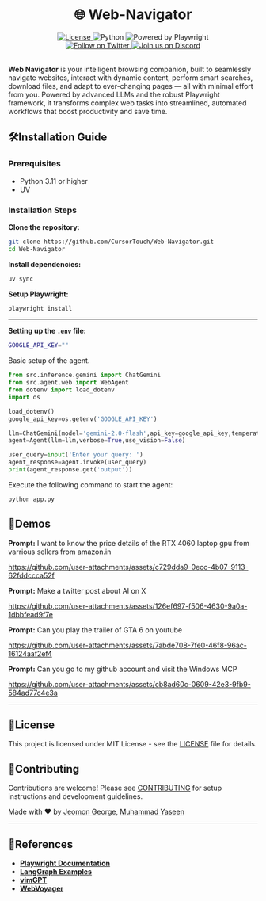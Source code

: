 <div align="center">

  <h1>🌐 Web-Navigator</h1>

  <a href="https://github.com/Jeomon/Web-Agent/blob/main/LICENSE">
    <img src="https://img.shields.io/badge/license-MIT-green" alt="License">
  </a>
  <img src="https://img.shields.io/badge/python-3.12%2B-blue" alt="Python">
  <img src="https://img.shields.io/badge/Powered%20by-Playwright-45ba63?logo=playwright&logoColor=white" alt="Powered by Playwright">
  <br>

  <a href="https://x.com/CursorTouch">
    <img src="https://img.shields.io/badge/follow-%40CursorTouch-1DA1F2?logo=twitter&style=flat" alt="Follow on Twitter">
  </a>
  <a href="https://discord.com/invite/Aue9Yj2VzS">
    <img src="https://img.shields.io/badge/Join%20on-Discord-5865F2?logo=discord&logoColor=white&style=flat" alt="Join us on Discord">
  </a>

</div>

<br>

**Web Navigator** is your intelligent browsing companion, built to seamlessly navigate websites, interact with dynamic content, perform smart searches, download files, and adapt to ever-changing pages — all with minimal effort from you. Powered by advanced LLMs and the robust Playwright framework, it transforms complex web tasks into streamlined, automated workflows that boost productivity and save time.

## 🛠️Installation Guide

### **Prerequisites**

- Python 3.11 or higher
- UV

### **Installation Steps**

**Clone the repository:**

```bash
git clone https://github.com/CursorTouch/Web-Navigator.git
cd Web-Navigator
```

**Install dependencies:**

```bash
uv sync
```

**Setup Playwright:**

```bash
playwright install
```

---

**Setting up the `.env` file:**

```bash
GOOGLE_API_KEY=""
```

Basic setup of the agent.

```python
from src.inference.gemini import ChatGemini
from src.agent.web import WebAgent
from dotenv import load_dotenv
import os

load_dotenv()
google_api_key=os.getenv('GOOGLE_API_KEY')

llm=ChatGemini(model='gemini-2.0-flash',api_key=google_api_key,temperature=0)
agent=Agent(llm=llm,verbose=True,use_vision=False)

user_query=input('Enter your query: ')
agent_response=agent.invoke(user_query)
print(agent_response.get('output'))

```

Execute the following command to start the agent:

```bash
python app.py
```

## 🎥Demos

**Prompt:** I want to know the price details of the RTX 4060 laptop gpu from varrious sellers from amazon.in

https://github.com/user-attachments/assets/c729dda9-0ecc-4b07-9113-62fddccca52f

**Prompt:** Make a twitter post about AI on X

https://github.com/user-attachments/assets/126ef697-f506-4630-9a0a-1dbbfead9f7e

**Prompt:** Can you play the trailer of GTA 6 on youtube

https://github.com/user-attachments/assets/7abde708-7fe0-46f8-96ac-16124aaf2ef4

**Prompt:** Can you go to my github account and visit the Windows MCP

https://github.com/user-attachments/assets/cb8ad60c-0609-42e3-9fb9-584ad77c4e3a

---

## 🪪License

This project is licensed under MIT License - see the [LICENSE](LICENSE) file for details.

## 🤝Contributing

Contributions are welcome! Please see [CONTRIBUTING](CONTRIBUTING.md) for setup instructions and development guidelines.

Made with ❤️ by [Jeomon George](https://github.com/Jeomon), [Muhammad Yaseen](https://github.com/mhmdyaseen)

---

## 📒References

- **[Playwright Documentation](https://playwright.dev/docs/intro)**  
- **[LangGraph Examples](https://github.com/langchain-ai/langgraph/blob/main/examples/web-navigation/web_voyager.ipynb)**  
- **[vimGPT](https://github.com/ishan0102/vimGPT)**  
- **[WebVoyager](https://github.com/MinorJerry/WebVoyager)**  
